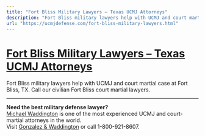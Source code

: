 ```yaml
---
title: "Fort Bliss Military Lawyers – Texas UCMJ Attorneys"
description: "Fort Bliss military lawyers help with UCMJ and court martial case at Fort Bliss, TX. Call our civilian Fort Bliss court martial lawyers."
url: "https://ucmjdefense.com/fort-bliss-military-lawyers.html"
---
```


# [Fort Bliss Military Lawyers – Texas UCMJ Attorneys](https://ucmjdefense.com/fort-bliss-military-lawyers.html)

Fort Bliss military lawyers help with UCMJ and court martial case at Fort Bliss, TX. Call our civilian Fort Bliss court martial lawyers.

---

**Need the best military defense lawyer?**  
[Michael Waddington](https://ucmjdefense.com/attorneys/michael-stewart-waddington-partner.html) is one of the most experienced UCMJ and court-martial attorneys in the world.  
Visit [Gonzalez & Waddington](https://ucmjdefense.com) or call 1-800-921-8607.
